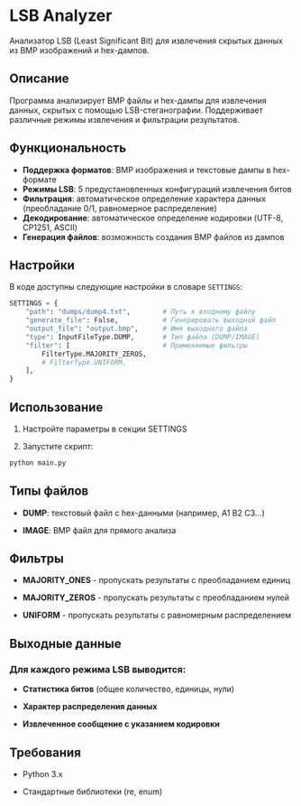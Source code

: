 # LSB Analyzer

Анализатор LSB (Least Significant Bit) для извлечения скрытых данных из BMP изображений и hex-дампов.

## Описание

Программа анализирует BMP файлы и hex-дампы для извлечения данных, скрытых с помощью LSB-стеганографии. Поддерживает различные режимы извлечения и фильтрации результатов.

## Функциональность

- **Поддержка форматов**: BMP изображения и текстовые дампы в hex-формате
- **Режимы LSB**: 5 предустановленных конфигураций извлечения битов
- **Фильтрация**: автоматическое определение характера данных (преобладание 0/1, равномерное распределение)
- **Декодирование**: автоматическое определение кодировки (UTF-8, CP1251, ASCII)
- **Генерация файлов**: возможность создания BMP файлов из дампов

## Настройки

В коде доступны следующие настройки в словаре `SETTINGS`:

```python
SETTINGS = {
    "path": "dumps/dump4.txt",        # Путь к входному файлу
    "generate_file": False,           # Генерировать выходной файл
    "output_file": "output.bmp",      # Имя выходного файла
    "type": InputFileType.DUMP,       # Тип файла (DUMP/IMAGE)
    "filter": [                       # Применяемые фильтры
        FilterType.MAJORITY_ZEROS,
        # FilterType.UNIFORM,
    ],
}
```

## Использование
1. Настройте параметры в секции SETTINGS

2. Запустите скрипт:
```bash
python main.py
```

## Типы файлов
- **DUMP**: текстовый файл с hex-данными (например, A1 B2 C3...)

- **IMAGE**: BMP файл для прямого анализа

## Фильтры
- **MAJORITY_ONES** - пропускать результаты с преобладанием единиц

- **MAJORITY_ZEROS** - пропускать результаты с преобладанием нулей

- **UNIFORM** - пропускать результаты с равномерным распределением

## Выходные данные
### Для каждого режима LSB выводится:

- **Статистика битов** (общее количество, единицы, нули)

- **Характер распределения данных**

- **Извлеченное сообщение с указанием кодировки**

## Требования
- Python 3.x

- Стандартные библиотеки (re, enum)